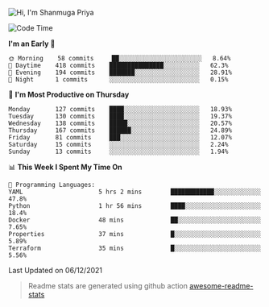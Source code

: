 ![Hi, I'm Shanmuga Priya](https://user-images.githubusercontent.com/11372997/129910864-2785432b-adea-4e52-92eb-f9290c766e28.gif)

<!--START_SECTION:waka-->
![Code Time](http://img.shields.io/badge/Code%20Time-657%20hrs%2043%20mins-blue)

**I'm an Early 🐤** 

```text
🌞 Morning    58 commits     ██░░░░░░░░░░░░░░░░░░░░░░░   8.64% 
🌆 Daytime    418 commits    ███████████████░░░░░░░░░░   62.3% 
🌃 Evening    194 commits    ███████░░░░░░░░░░░░░░░░░░   28.91% 
🌙 Night      1 commits      ░░░░░░░░░░░░░░░░░░░░░░░░░   0.15%

```
📅 **I'm Most Productive on Thursday** 

```text
Monday       127 commits    ████░░░░░░░░░░░░░░░░░░░░░   18.93% 
Tuesday      130 commits    ████░░░░░░░░░░░░░░░░░░░░░   19.37% 
Wednesday    138 commits    █████░░░░░░░░░░░░░░░░░░░░   20.57% 
Thursday     167 commits    ██████░░░░░░░░░░░░░░░░░░░   24.89% 
Friday       81 commits     ███░░░░░░░░░░░░░░░░░░░░░░   12.07% 
Saturday     15 commits     ░░░░░░░░░░░░░░░░░░░░░░░░░   2.24% 
Sunday       13 commits     ░░░░░░░░░░░░░░░░░░░░░░░░░   1.94%

```


📊 **This Week I Spent My Time On** 

```text
💬 Programming Languages: 
YAML                     5 hrs 2 mins        ████████████░░░░░░░░░░░░░   47.8% 
Python                   1 hr 56 mins        ████░░░░░░░░░░░░░░░░░░░░░   18.4% 
Docker                   48 mins             ██░░░░░░░░░░░░░░░░░░░░░░░   7.65% 
Properties               37 mins             █░░░░░░░░░░░░░░░░░░░░░░░░   5.89% 
Terraform                35 mins             █░░░░░░░░░░░░░░░░░░░░░░░░   5.56%

```


 Last Updated on 06/12/2021
<!--END_SECTION:waka-->
> Readme stats are generated using github action [awesome-readme-stats](https://github.com/anmol098/waka-readme-stats)
<!--
**Shanmugapriya03/Shanmugapriya03** is a ✨ _special_ ✨ repository because its `README.md` (this file) appears on your GitHub profile.

Here are some ideas to get you started:

- 🔭 I’m currently working on ...
- 🌱 I’m currently learning ...
- 👯 I’m looking to collaborate on ...
- 🤔 I’m looking for help with ...
- 💬 Ask me about ...
- 📫 How to reach me: ...
- 😄 Pronouns: ...
- ⚡ Fun fact: ...
-->
